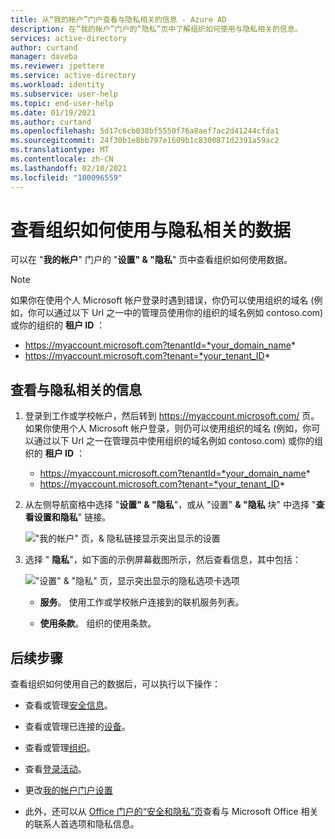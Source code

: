 ```yaml
---
title: 从“我的帐户”门户查看与隐私相关的信息 - Azure AD
description: 在“我的帐户”门户的“隐私”页中了解组织如何使用与隐私相关的信息。
services: active-directory
author: curtand
manager: daveba
ms.reviewer: jpettere
ms.service: active-directory
ms.workload: identity
ms.subservice: user-help
ms.topic: end-user-help
ms.date: 01/19/2021
ms.author: curtand
ms.openlocfilehash: 5d17c6cb038bf5550f76a8aef7ac2d41244cfda1
ms.sourcegitcommit: 24f30b1e8bb797e1609b1c8300871d2391a59ac2
ms.translationtype: MT
ms.contentlocale: zh-CN
ms.lasthandoff: 02/10/2021
ms.locfileid: "100096559"
---
```

# <a name="view-how-your-organization-uses-your-privacy-related-data"></a>查看组织如何使用与隐私相关的数据

可以在 "**我的帐户**" 门户的 "**设置" & "隐私**" 页中查看组织如何使用数据。

>[!Note]
> 如果你在使用个人 Microsoft 帐户登录时遇到错误，你仍可以使用组织的域名 (例如，你可以通过以下 Url 之一中的管理员使用你的组织的域名例如 contoso.com) 或你的组织的 **租户 ID** ：
>
>   - https://myaccount.microsoft.com?tenantId=*your_domain_name*
>   - https://myaccount.microsoft.com?tenant=*your_tenant_ID*

## <a name="view-your-privacy-related-info"></a>查看与隐私相关的信息

1. 登录到工作或学校帐户，然后转到 https://myaccount.microsoft.com/ 页。 如果你使用个人 Microsoft 帐户登录，则仍可以使用组织的域名 (例如，你可以通过以下 Url 之一在管理员中使用组织的域名例如 contoso.com) 或你的组织的 **租户 ID** ：

   - https://myaccount.microsoft.com?tenantId=*your_domain_name*
   - https://myaccount.microsoft.com?tenant=*your_tenant_ID*

2. 从左侧导航窗格中选择 "**设置" & "隐私**"，或从 "设置" **& "隐私** 块" 中选择 "**查看设置和隐私**" 链接。

    !["我的帐户" 页，& 隐私链接显示突出显示的设置](media/my-account-portal/my-account-portal-privacy.png)

3. 选择 " **隐私**"，如下面的示例屏幕截图所示，然后查看信息，其中包括：

    !["设置" & "隐私" 页，显示突出显示的隐私选项卡选项](media/my-account-portal/my-account-portal-privacy-tab.png)

    - **服务**。 使用工作或学校帐户连接到的联机服务列表。

    - **使用条款**。 组织的使用条款。

## <a name="next-steps"></a>后续步骤

查看组织如何使用自己的数据后，可以执行以下操作：

- 查看或管理[安全信息](./security-info-setup-signin.md)。

- 查看或管理已连接的[设备](my-account-portal-devices-page.md)。

- 查看或管理[组织](my-account-portal-organizations-page.md)。

- 查看[登录活动](my-account-portal-sign-ins-page.md)。

- 更改[我的帐户门户设置](my-account-portal-settings.md)

- 此外，还可以从 [Office 门户的“安全和隐私”页](https://portal.office.com/account/#security)查看与 Microsoft Office 相关的联系人首选项和隐私信息。
